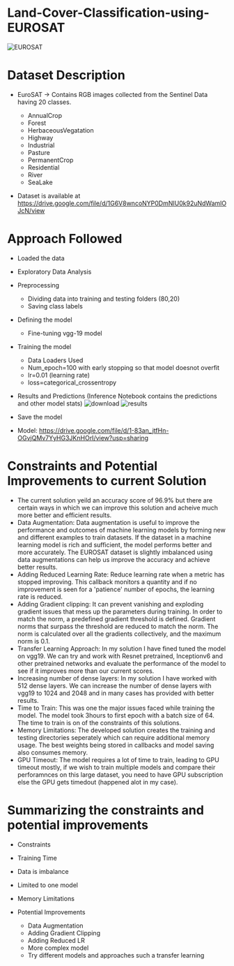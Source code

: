 # Land-Cover-Classification-using-EUROSAT

![EUROSAT](https://user-images.githubusercontent.com/60270854/224863614-e7d72936-ad78-4103-83dc-7a3a805d5261.jpg)

# Dataset Description
* EuroSAT → Contains RGB images collected from the Sentinel Data having 20 classes.
  * AnnualCrop
  * Forest
  * HerbaceousVegatation
  * Highway
  * Industrial
  * Pasture
  * PermanentCrop
  * Residential
  * River
  * SeaLake

* Dataset is available at https://drive.google.com/file/d/1G6V8wncoNYP0DmNIU0k92uNdWamlOJcN/view


# Approach Followed
* Loaded the data 
* Exploratory Data Analysis
* Preprocessing 
  * Dividing data into training and testing folders (80,20)
  * Saving class labels
* Defining the model
  * Fine-tuning vgg-19 model
* Training the model
  * Data Loaders Used
  * Num_epoch=100 with early stopping so that model doesnot overfit
  * lr=0.01 (learning rate)
  * loss=categorical_crossentropy
* Results and Predictions (Inference Notebook contains the predictions and other model stats)
 ![download](https://user-images.githubusercontent.com/60270854/224865619-ccf59fba-f8dd-4d80-9797-9539d07c9aee.png)
 ![results](https://user-images.githubusercontent.com/60270854/224866035-9d28ec4b-8fb4-4707-b5d1-9701a71d680b.png)

  
* Save the model
 * Model: https://drive.google.com/file/d/1-83an_jtfHn-OGvjQMv7YyHG3JKnHOrI/view?usp=sharing
 
 
 
 
# Constraints and Potential Improvements to current Solution
* The current solution yeild an accuracy score of 96.9% but there are certain ways in which we can improve this solution and acheive much more better and efficient results.
* Data Augmentation: Data augmentation is useful to improve the performance and outcomes of machine learning models by forming new and different examples to train datasets. If the dataset in a machine learning model is rich and sufficient, the model performs better and more accurately. The EUROSAT dataset is slightly imbalanced using data augmentations can help us improve the accuracy and achieve better results.
* Adding Reduced Learning Rate: Reduce learning rate when a metric has stopped improving. This callback monitors a quantity and if no improvement is seen for a 'patience' number of epochs, the learning rate is reduced.
* Adding Gradient clipping: It can prevent vanishing and exploding gradient issues that mess up the parameters during training. In order to match the norm, a predefined gradient threshold is defined. Gradient norms that surpass the threshold are reduced to match the norm. The norm is calculated over all the gradients collectively, and the maximum norm is 0.1.
* Transfer Learning Approach: In my solution I have fined tuned the model on vgg19. We can try and work with Resnet pretrained, Inceptionv6 and other pretrained networks and evaluate the performance of the model to see if it improves more than our current scores.
* Increasing number of dense layers: In my solution I have worked with 512 dense layers. We can increase the number of dense layers with vgg19 to 1024 and 2048 and in many cases has provided with better results.
* Time to Train: This was one the major issues faced while training the model. The model took 3hours to first epoch with a batch size of 64. The time to train is on of the constraints of this solutions.
* Memory Limitations: The developed solution creates the training and testing directories seperately which can require additional memory usage. The best weights being stored in callbacks and model saving also consumes memory.
* GPU Timeout: The model requires a lot of time to train, leading to GPU timeout mostly, if we wish to train multiple models and compare their perforamnces on this large dataset, you need to have GPU subscription else the GPU gets timedout (happened alot in my case).


# Summarizing the constraints and potential improvements
* Constraints
 * Training Time
 * Data is imbalance
 * Limited to one model
 * Memory Limitations

* Potential Improvements
  * Data Augmentation
  * Adding Gradient Clipping 
  * Adding Reduced LR 
  * More complex model
  * Try different models and approaches such a transfer learning 
  
  

